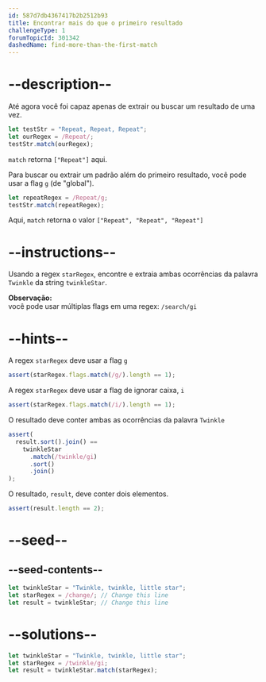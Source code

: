 ```yaml
---
id: 587d7db4367417b2b2512b93
title: Encontrar mais do que o primeiro resultado
challengeType: 1
forumTopicId: 301342
dashedName: find-more-than-the-first-match
---
```


# --description--

Até agora você foi capaz apenas de extrair ou buscar um resultado de uma vez.

```js
let testStr = "Repeat, Repeat, Repeat";
let ourRegex = /Repeat/;
testStr.match(ourRegex);
```

`match` retorna `["Repeat"]` aqui.

Para buscar ou extrair um padrão além do primeiro resultado, você pode usar a flag `g` (de "global").

```js
let repeatRegex = /Repeat/g;
testStr.match(repeatRegex);
```

Aqui, `match` retorna o valor `["Repeat", "Repeat", "Repeat"]`

# --instructions--

Usando a regex `starRegex`, encontre e extraia ambas ocorrências da palavra `Twinkle` da string `twinkleStar`.

**Observação:**  
você pode usar múltiplas flags em uma regex: `/search/gi`

# --hints--

A regex `starRegex` deve usar a flag `g`

```js
assert(starRegex.flags.match(/g/).length == 1);
```

A regex `starRegex` deve usar a flag de ignorar caixa, `i`

```js
assert(starRegex.flags.match(/i/).length == 1);
```

O resultado deve conter ambas as ocorrências da palavra `Twinkle`

```js
assert(
  result.sort().join() ==
    twinkleStar
      .match(/twinkle/gi)
      .sort()
      .join()
);
```

O resultado, `result`, deve conter dois elementos.

```js
assert(result.length == 2);
```

# --seed--

## --seed-contents--

```js
let twinkleStar = "Twinkle, twinkle, little star";
let starRegex = /change/; // Change this line
let result = twinkleStar; // Change this line
```

# --solutions--

```js
let twinkleStar = "Twinkle, twinkle, little star";
let starRegex = /twinkle/gi;
let result = twinkleStar.match(starRegex);
```
